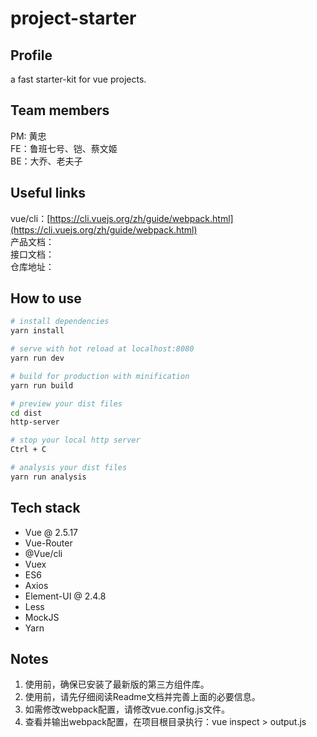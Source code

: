 # project-starter

## Profile
a fast starter-kit for vue projects.

## Team members
PM: 黄忠  
FE：鲁班七号、铠、蔡文姬  
BE：大乔、老夫子

## Useful links
vue/cli：[https://cli.vuejs.org/zh/guide/webpack.html](https://cli.vuejs.org/zh/guide/webpack.html)  
产品文档：  
接口文档：  
仓库地址：

## How to use

``` bash
# install dependencies
yarn install

# serve with hot reload at localhost:8080
yarn run dev

# build for production with minification
yarn run build

# preview your dist files
cd dist
http-server

# stop your local http server
Ctrl + C

# analysis your dist files
yarn run analysis

```

## Tech stack
* Vue @ 2.5.17
* Vue-Router
* @Vue/cli
* Vuex
* ES6
* Axios
* Element-UI @ 2.4.8
* Less
* MockJS
* Yarn

## Notes
1. 使用前，确保已安装了最新版的第三方组件库。
2. 使用前，请先仔细阅读Readme文档并完善上面的必要信息。
3. 如需修改webpack配置，请修改vue.config.js文件。
4. 查看并输出webpack配置，在项目根目录执行：vue inspect > output.js